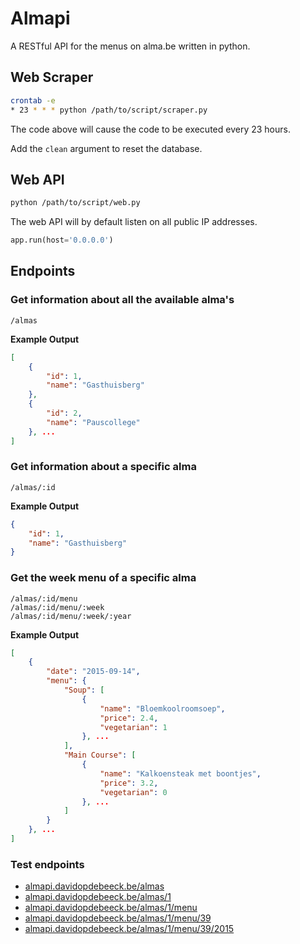# Almapi
A RESTful API for the menus on alma.be written in python.

## Web Scraper
```sh
crontab -e
* 23 * * * python /path/to/script/scraper.py
```
The code above will cause the code to be executed every 23 hours.

Add the `clean` argument to reset the database.
## Web API
```sh
python /path/to/script/web.py
```
The web API will by default listen on all public IP addresses.
```python
app.run(host='0.0.0.0')
```
## Endpoints
### Get information about all the available alma's
```
/almas
```
**Example Output**
```json
[
    {
        "id": 1, 
        "name": "Gasthuisberg"
    }, 
    {
        "id": 2, 
        "name": "Pauscollege"
    }, ...
]
```
### Get information about a specific alma
```
/almas/:id
```
**Example Output**
```json
{
    "id": 1, 
    "name": "Gasthuisberg"
}
```
### Get the week menu of a specific alma
```
/almas/:id/menu
/almas/:id/menu/:week
/almas/:id/menu/:week/:year
```
**Example Output**
```json
[
    {
        "date": "2015-09-14",
        "menu": {
            "Soup": [
                {
                    "name": "Bloemkoolroomsoep",
                    "price": 2.4,
                    "vegetarian": 1
                }, ...
            ],
            "Main Course": [
                {
                    "name": "Kalkoensteak met boontjes",
                    "price": 3.2,
                    "vegetarian": 0
                }, ...
            ]
        }
    }, ...
]
```
### Test endpoints
* [almapi.davidopdebeeck.be/almas](http://almapi.davidopdebeeck.be/almas)
* [almapi.davidopdebeeck.be/almas/1](http://almapi.davidopdebeeck.be/almas/1)
* [almapi.davidopdebeeck.be/almas/1/menu](almapi.davidopdebeeck.be/almas/1/menu)
* [almapi.davidopdebeeck.be/almas/1/menu/39](almapi.davidopdebeeck.be/almas/1/menu/39)
* [almapi.davidopdebeeck.be/almas/1/menu/39/2015](almapi.davidopdebeeck.be/almas/1/menu/39/2015)
